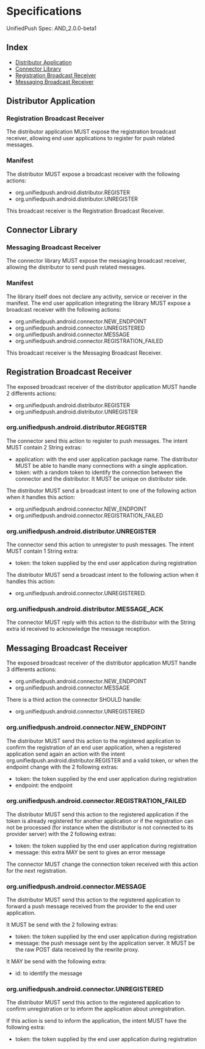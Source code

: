 # Specifications

UnifiedPush Spec: AND_2.0.0-beta1

## Index

* [Distributor Application](#distributor-application)
* [Connector Library](#connector-library)
* [Registration Broadcast Receiver](#registration-broadcast-receiver-1)
* [Messaging Broadcast Receiver](#messaging-broadcast-receiver-1)

## Distributor Application

### Registration Broadcast Receiver

The distributor application MUST expose the registration broadcast receiver, allowing end user applications to register for push related messages.

### Manifest

The distributor MUST expose a broadcast receiver with the following actions:
* org.unifiedpush.android.distributor.REGISTER
* org.unifiedpush.android.distributor.UNREGISTER

This broadcast receiver is the Registration Broadcast Receiver.


## Connector Library

### Messaging Broadcast Receiver

The connector library MUST expose the messaging broadcast receiver, allowing the distributor to send push related messages.

### Manifest

The library itself does not declare any activity, service or receiver in the manifest. The end user application integrating the library MUST expose a broadcast receiver with the following actions:
* org.unifiedpush.android.connector.NEW_ENDPOINT
* org.unifiedpush.android.connector.UNREGISTERED
* org.unifiedpush.android.connector.MESSAGE
* org.unifiedpush.android.connector.REGISTRATION_FAILED

This broadcast receiver is the Messaging Broadcast Receiver.


## Registration Broadcast Receiver

The exposed broadcast receiver of the distributor application MUST handle 2 differents actions:
* org.unifiedpush.android.distributor.REGISTER
* org.unifiedpush.android.distributor.UNREGISTER

### org.unifiedpush.android.distributor.REGISTER

The connector send this action to register to push messages. The intent MUST contain 2 String extras:
* application: with the end user application package name. The distributor MUST be able to handle many connections with a single application.
* token: with a random token to identify the connection between the connector and the distributor. It MUST be unique on distributor side.

The distributor MUST send a broadcast intent to one of the following action when it handles this action:
* org.unifiedpush.android.connector.NEW_ENDPOINT
* org.unifiedpush.android.connector.REGISTRATION_FAILED

### org.unifiedpush.android.distributor.UNREGISTER

The connector send this action to unregister to push messages. The intent MUST contain 1 String extra:
* token: the token supplied by the end user application during registration

The distributor MUST send a broadcast intent to the following action when it handles this action:
* org.unifiedpush.android.connector.UNREGISTERED.

### org.unifiedpush.android.distributor.MESSAGE_ACK

The connector MUST reply with this action to the distributor with the String extra id received to acknowledge the message reception.


## Messaging Broadcast Receiver

The exposed broadcast receiver of the distributor application MUST handle 3 differents actions:
* org.unifiedpush.android.connector.NEW_ENDPOINT
* org.unifiedpush.android.connector.MESSAGE

There is a third action the connector SHOULD handle:
* org.unifiedpush.android.connector.UNREGISTERED

### org.unifiedpush.android.connector.NEW_ENDPOINT

The distributor MUST send this action to the registered application to confirm the registration of an end user application, when a registered application send again an action with the intent org.unifiedpush.android.distributor.REGISTER and a valid token, or when the endpoint change with the 2 following extras:
* token: the token supplied by the end user application during registration
* endpoint: the endpoint

### org.unifiedpush.android.connector.REGISTRATION_FAILED

The distributor MUST send this action to the registered application if the token is already registered for another application or if the registration can not be processed (for instance when the distributor is not connected to its provider server) with the 2 following extras:
* token: the token supplied by the end user application during registration
* message: this extra MAY be sent to gives an error message

The connector MUST change the connection token received with this action for the next registration.

### org.unifiedpush.android.connector.MESSAGE

The distributor MUST send this action to the registered application to forward a push message received from the provider to the end user application.

It MUST be send with the 2 following extras:
* token: the token supplied by the end user application during registration
* message: the push message sent by the application server. It MUST be the raw POST data received by the rewrite proxy.

It MAY be send with the following extra:
* id: to identify the message

### org.unifiedpush.android.connector.UNREGISTERED

The distributor MUST send this action to the registered application to confirm unregistration or to inform the application about unregistration.

If this action is send to inform the application, the intent MUST have the following extra:
* token: the token supplied by the end user application during registration

